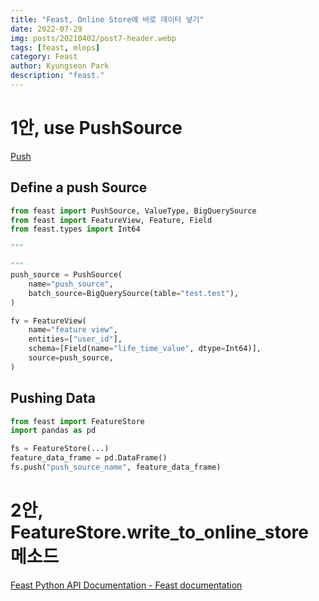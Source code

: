 ```yaml
---
title: "Feast, Online Store에 바로 데이터 넣기"
date: 2022-07-29
img: posts/20210402/post7-header.webp
tags: [feast, mlops]
category: Feast
author: Kyungseon Park
description: "feast."
---
```


# 1안, use PushSource

[Push](https://docs.feast.dev/reference/data-sources/push)

## Define a push Source

```python
from feast import PushSource, ValueType, BigQuerySource
from feast import FeatureView, Feature, Field
from feast.types import Int64

"""

"""
push_source = PushSource(
    name="push_source",
    batch_source=BigQuerySource(table="test.test"),
)

fv = FeatureView(
    name="feature view",
    entities=["user_id"],
    schema=[Field(name="life_time_value", dtype=Int64)],
    source=push_source,
)
```

## Pushing Data

```python
from feast import FeatureStore
import pandas as pd

fs = FeatureStore(...)
feature_data_frame = pd.DataFrame()
fs.push("push_source_name", feature_data_frame)
```

# 2안, FeatureStore.write_to_online_store 메소드

[Feast Python API Documentation - Feast documentation](https://rtd.feast.dev/en/latest/index.html#feast.feature_store.FeatureStore.write_to_online_store)